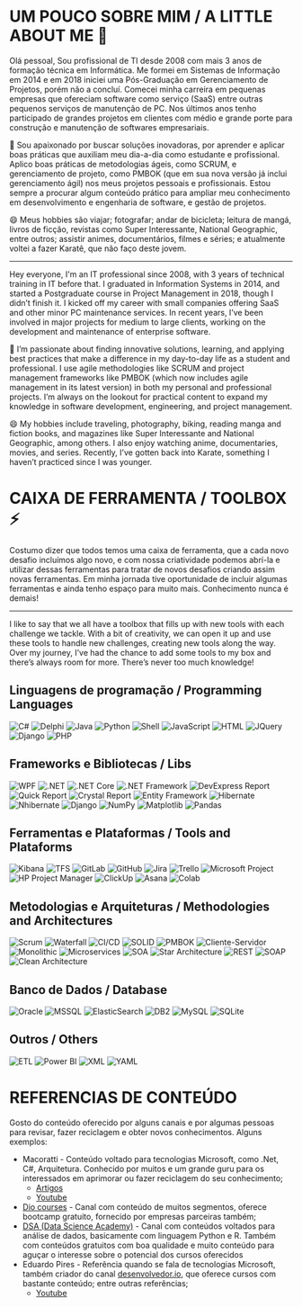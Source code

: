 # UM POUCO SOBRE MIM / A LITTLE ABOUT ME 👋
Olá pessoal,
Sou profissional de TI desde 2008 com mais 3 anos de formação técnica em Informática. Me formei em Sistemas de Informação em 2014 e em 2018 iniciei uma Pós-Graduação em Gerenciamento de Projetos, porém não a concluí. Comecei minha carreira em pequenas empresas que ofereciam software como serviço (SaaS) entre outras pequenos serviços de manutenção de PC. Nos últimos anos tenho participado de grandes projetos em clientes com médio e grande porte para construção e manutenção de softwares empresariais.

💞️ Sou apaixonado por buscar soluções inovadoras, por aprender e aplicar boas práticas que auxiliam meu dia-a-dia como estudante e profissional. Aplico boas práticas de metodologias ágeis, como SCRUM, e gerenciamento de projeto, como PMBOK (que em sua nova versão já inclui gerenciamento ágil) nos meus projetos pessoais e profissionais. Estou sempre a procurar algum conteúdo prático para ampliar meu conhecimento em desenvolvimento e engenharia de software, e gestão de projetos.

😄 Meus hobbies são viajar; fotografar; andar de bicicleta; leitura de mangá, livros de ficção, revistas como Super Interessante, National Geographic, entre outros; assistir animes, documentários, filmes e séries; e atualmente voltei a fazer Karatê, que não faço deste jovem.

------

Hey everyone,
I'm an IT professional since 2008, with 3 years of technical training in IT before that. I graduated in Information Systems in 2014, and started a Postgraduate course in Project Management in 2018, though I didn’t finish it. I kicked off my career with small companies offering SaaS and other minor PC maintenance services. In recent years, I’ve been involved in major projects for medium to large clients, working on the development and maintenance of enterprise software.

💞️ I’m passionate about finding innovative solutions, learning, and applying best practices that make a difference in my day-to-day life as a student and professional. I use agile methodologies like SCRUM and project management frameworks like PMBOK (which now includes agile management in its latest version) in both my personal and professional projects. I’m always on the lookout for practical content to expand my knowledge in software development, engineering, and project management.

😄 My hobbies include traveling, photography, biking, reading manga and fiction books, and magazines like Super Interessante and National Geographic, among others. I also enjoy watching anime, documentaries, movies, and series. Recently, I’ve gotten back into Karate, something I haven’t practiced since I was younger.

# CAIXA DE FERRAMENTA / TOOLBOX ⚡

Costumo dizer que todos temos uma caixa de ferramenta, que a cada novo desafio incluímos algo novo, e com nossa criatividade podemos abrí-la e utilizar dessas ferramentas para tratar de novos desafios criando assim novas ferramentas. Em minha jornada tive oportunidade de incluir algumas ferramentas e ainda tenho espaço para muito mais. Conhecimento nunca é demais!

--------

I like to say that we all have a toolbox that fills up with new tools with each challenge we tackle. With a bit of creativity, we can open it up and use these tools to handle new challenges, creating new tools along the way. Over my journey, I’ve had the chance to add some tools to my box and there’s always room for more. There’s never too much knowledge!

## Linguagens de programação / Programming Languages
![C#](https://img.shields.io/badge/C%23-%23239120.svg?style=flat&logo=csharp&logoColor=white)
![Delphi](https://img.shields.io/badge/Delphi-%2300599C.svg?style=flat&logo=delphi&logoColor=white)
![Java](https://img.shields.io/badge/Java-%23F80000.svg?style=flat&logo=java&logoColor=white)
![Python](https://img.shields.io/badge/Python-%2328A745.svg?style=flat&logo=python&logoColor=white)
![Shell](https://img.shields.io/badge/Shell-%234EAA25.svg?style=flat&logo=gnubash&logoColor=white)
![JavaScript](https://img.shields.io/badge/JavaScript-%23F7DF1C.svg?style=flat&logo=javascript&logoColor=black)
![HTML](https://img.shields.io/badge/HTML-%23E34F26.svg?style=flat&logo=html5&logoColor=white)
![JQuery](https://img.shields.io/badge/jQuery-%23076D8D.svg?style=flat&logo=jquery&logoColor=white)
![Django](https://img.shields.io/badge/Django-%23092E20.svg?style=flat&logo=django&logoColor=white)
![PHP](https://img.shields.io/badge/PHP-%23777BB4.svg?style=flat&logo=php&logoColor=white)

## Frameworks e Bibliotecas / Libs
![WPF](https://img.shields.io/badge/WPF-%23397B68.svg?style=flat&logo=.net&logoColor=white)
![.NET](https://img.shields.io/badge/.NET-%235C2D91.svg?style=flat&logo=.net&logoColor=white)
![.NET Core](https://img.shields.io/badge/.NET%20Core-%23007ACC.svg?style=flat&logo=.net&logoColor=white)
![.NET Framework](https://img.shields.io/badge/.NET%20Framework-%235C2D91.svg?style=flat&logo=.net&logoColor=white)
![DevExpress Report](https://img.shields.io/badge/DevExpress%20Report-%23325F9B.svg?style=flat&logo=devexpress&logoColor=white)
![Quick Report](https://img.shields.io/badge/Quick%20Report-%231E7F82.svg?style=flat&logo=quickreport&logoColor=white)
![Crystal Report](https://img.shields.io/badge/Crystal%20Report-%230F7E9A.svg?style=flat&logo=crystal-reports&logoColor=white)
![Entity Framework](https://img.shields.io/badge/Entity%20Framework-%23238E8F.svg?style=flat&logo=.net&logoColor=white)
![Hibernate](https://img.shields.io/badge/Hibernate-%235B4F4F.svg?style=flat&logo=hibernate&logoColor=white)
![Nhibernate](https://img.shields.io/badge/NHibernate-%235B4F4F.svg?style=flat&logo=nhibernate&logoColor=white)
![Django](https://img.shields.io/badge/Django-%23092E20.svg?style=flat&logo=django&logoColor=white)
![NumPy](https://img.shields.io/badge/NumPy-%FF4F4F.svg?style=flat&logo=numpy&logoColor=white)
![Matplotlib](https://img.shields.io/badge/Matplotlib-%230F4B7F.svg?style=flat&logo=matplotlib&logoColor=white)
![Pandas](https://img.shields.io/badge/Pandas-%23150458.svg?style=flat&logo=pandas&logoColor=white)

## Ferramentas e Plataformas / Tools and Plataforms
![Kibana](https://img.shields.io/badge/Kibana-%23000000.svg?style=flat&logo=kibana&logoColor=white)
![TFS](https://img.shields.io/badge/TFS-%23520F41.svg?style=flat&logo=tfs&logoColor=white)
![GitLab](https://img.shields.io/badge/GitLab-%23181717.svg?style=flat&logo=gitlab&logoColor=white)
![GitHub](https://img.shields.io/badge/GitHub-%23121011.svg?style=flat&logo=github&logoColor=white)
![Jira](https://img.shields.io/badge/Jira-%23003A70.svg?style=flat&logo=jira&logoColor=white)
![Trello](https://img.shields.io/badge/Trello-%23002F87.svg?style=flat&logo=trello&logoColor=white)
![Microsoft Project](https://img.shields.io/badge/Microsoft%20Project-%230A3B72.svg?style=flat&logo=microsoft-project&logoColor=white)
![HP Project Manager](https://img.shields.io/badge/HP%20Project%20Manager-%23F7B700.svg?style=flat&logo=hp&logoColor=white)
![ClickUp](https://img.shields.io/badge/ClickUp-%FF8C00.svg?style=flat&logo=clickup&logoColor=white)
![Asana](https://img.shields.io/badge/Asana-%F3A31B.svg?style=flat&logo=asana&logoColor=white)
![Colab](https://img.shields.io/badge/Google%20Colab-%234C8BF5.svg?style=flat&logo=googlecolab&logoColor=white)

## Metodologias e Arquiteturas / Methodologies and Architectures
![Scrum](https://img.shields.io/badge/Scrum-%23000F27.svg?style=flat&logo=scrum&logoColor=white)
![Waterfall](https://img.shields.io/badge/Waterfall-%238A2C2D.svg?style=flat&logo=waterfall&logoColor=white)
![CI/CD](https://img.shields.io/badge/CI%2FCD-%23000000.svg?style=flat&logo=ci-cd&logoColor=white)
![SOLID](https://img.shields.io/badge/SOLID-%234C4C4C.svg?style=flat&logo=solid&logoColor=white)
![PMBOK](https://img.shields.io/badge/PMBOK-%23D0B700.svg?style=flat&logo=pmbo&logoColor=white)
![Cliente-Servidor](https://img.shields.io/badge/Client--Server-%23008CBA.svg?style=flat&logo=client-server&logoColor=white)
![Monolithic](https://img.shields.io/badge/Monolithic-%23000000.svg?style=flat&logo=monolithic&logoColor=white)
![Microservices](https://img.shields.io/badge/Microservices-%2300A3E0.svg?style=flat&logo=microservices&logoColor=white)
![SOA](https://img.shields.io/badge/SOA-%234F5F73.svg?style=flat&logo=soa&logoColor=white)
![Star Architecture](https://img.shields.io/badge/Star%20Architecture-%23F9B233.svg?style=flat&logo=star-architecture&logoColor=white)
![REST](https://img.shields.io/badge/REST-%2367D1F5.svg?style=flat&logo=rest&logoColor=white)
![SOAP](https://img.shields.io/badge/SOAP-%234C79A5.svg?style=flat&logo=soap&logoColor=white)
![Clean Architecture](https://img.shields.io/badge/Clean%20Architecture-%23FFFFFF.svg?style=flat&logo=architecture&logoColor=%234C8BF5)

## Banco de Dados / Database
![Oracle](https://img.shields.io/badge/Oracle-%23F80000.svg?style=flat&logo=oracle&logoColor=white)
![MSSQL](https://img.shields.io/badge/MSSQL-%234B1E6D.svg?style=flat&logo=microsoftsqlserver&logoColor=white)
![ElasticSearch](https://img.shields.io/badge/ElasticSearch-%23000000.svg?style=flat&logo=elasticsearch&logoColor=white)
![DB2](https://img.shields.io/badge/DB2-%23007D7D.svg?style=flat&logo=db2&logoColor=white)
![MySQL](https://img.shields.io/badge/MySQL-%2300A3E0.svg?style=flat&logo=mysql&logoColor=white)
![SQLite](https://img.shields.io/badge/SQLite-%230003C3.svg?style=flat&logo=sqlite&logoColor=white)

## Outros / Others
![ETL](https://img.shields.io/badge/ETL-%2338A1D7.svg?style=flat&logo=etl&logoColor=white)
![Power BI](https://img.shields.io/badge/Power%20BI-%23F2C300.svg?style=flat&logo=powerbi&logoColor=black)
![XML](https://img.shields.io/badge/XML-%2300A1E0.svg?style=flat&logo=xml&logoColor=white)
![YAML](https://img.shields.io/badge/YAML-%233D6C6C.svg?style=flat&logo=yaml&logoColor=white)

# REFERENCIAS DE CONTEÚDO
Gosto do conteúdo oferecido por alguns canais e por algumas pessoas para revisar, fazer reciclagem e obter novos conhecimentos. Alguns exemplos:
- Macoratti - Conteúdo voltado para tecnologias Microsoft, como .Net, C#, Arquitetura. Conhecido por muitos e um grande guru para os interessados em aprimorar ou fazer reciclagem do seu conhecimento;
  - [Artigos](https://macoratti.net/)
  - [Youtube](https://www.youtube.com/@josecarlosmacoratti)
- [Dio courses](https://www.dio.me/en) - Canal com conteúdo de muitos segmentos, oferece bootcamp gratuito, fornecido por empresas parceiras também;
- [DSA (Data Science Academy)](https://blog.dsacademy.com.br/) - Canal com conteúdos voltados para análise de dados, basicamente com linguagem Python e R. Também com conteúdos gratuitos com boa qualidade e muito conteúdo para aguçar o interesse sobre o potencial dos cursos oferecidos
- Eduardo Pires - Referência quando se fala de tecnologias Microsoft, também criador do canal [desenvolvedor.io](https://desenvolvedor.io/), que oferece cursos com bastante conteúdo; entre outras referências;
  - [Youtube](https://www.youtube.com/@desenvolvedorio)
 

<!--
- 👋 Hi, I’m @engqroz-io
- 👀 I’m interested in ...
- 🌱 I’m currently learning ...
- 💞️ I’m looking to collaborate on ...
- 📫 How to reach me ...
- 😄 Pronouns: ...
- ⚡ Fun fact: ...

engqroz-io/engqroz-io is a ✨ special ✨ repository because its `README.md` (this file) appears on your GitHub profile.
You can click the Preview link to take a look at your changes.
--->
